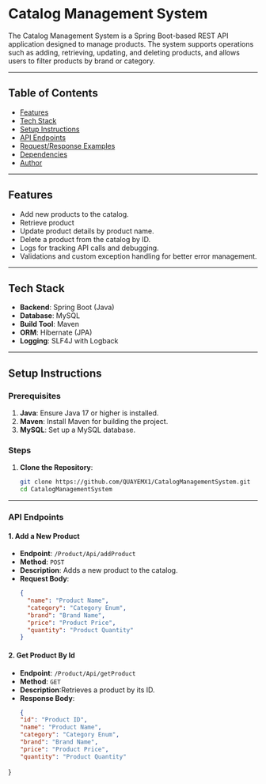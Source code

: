 # Catalog Management System

The Catalog Management System is a Spring Boot-based REST API application designed to manage products. The system supports operations such as adding, retrieving, updating, and deleting products, and allows users to filter products by brand or category.

---

## Table of Contents
- [Features](#features)
- [Tech Stack](#tech-stack)
- [Setup Instructions](#setup-instructions)
- [API Endpoints](#api-endpoints)
- [Request/Response Examples](#requestresponse-examples)
- [Dependencies](#dependencies)
- [Author](#author)

---

## Features
- Add new products to the catalog.
- Retrieve product
- Update product details by product name.
- Delete a product from the catalog by ID.
- Logs for tracking API calls and debugging.
- Validations and custom exception handling for better error management.

---

## Tech Stack
- **Backend**: Spring Boot (Java)
- **Database**: MySQL
- **Build Tool**: Maven
- **ORM**: Hibernate (JPA)
- **Logging**: SLF4J with Logback

---

## Setup Instructions

### Prerequisites
1. **Java**: Ensure Java 17 or higher is installed.
2. **Maven**: Install Maven for building the project.
3. **MySQL**: Set up a MySQL database.

### Steps
1. **Clone the Repository**:
    ```bash
    git clone https://github.com/QUAYEMX1/CatalogManagementSystem.git
    cd CatalogManagementSystem
    ```
---
### API Endpoints

#### 1. **Add a New Product**
- **Endpoint**: `/Product/Api/addProduct`
- **Method**: `POST`
- **Description**: Adds a new product to the catalog.
- **Request Body**: 
  ```json
  {
    "name": "Product Name",
    "category": "Category Enum",
    "brand": "Brand Name",
    "price": "Product Price",
    "quantity": "Product Quantity"
  }


#### 2. **Get Product By Id**
- **Endpoint**: `/Product/Api/getProduct`
- **Method**: `GET`
- **Description**:Retrieves a product by its ID.
- **Response Body**: 
  ```json
  {
  "id": "Product ID",
  "name": "Product Name",
  "category": "Category Enum",
  "brand": "Brand Name",
  "price": "Product Price",
  "quantity": "Product Quantity"
}






